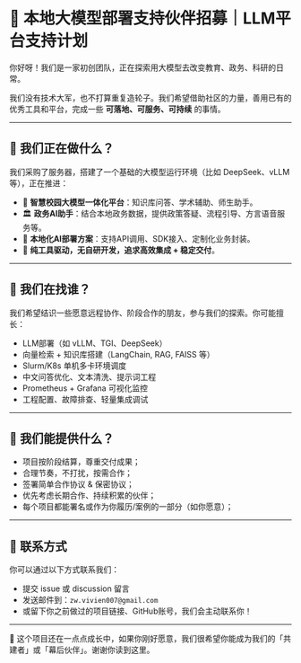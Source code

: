 # 🤝 本地大模型部署支持伙伴招募｜LLM平台支持计划

你好呀！我们是一家初创团队，正在探索用大模型去改变教育、政务、科研的日常。

我们没有技术大军，也不打算重复造轮子。我们希望借助社区的力量，善用已有的优秀工具和平台，完成一些 **可落地、可服务、可持续** 的事情。

---

## 🎯 我们正在做什么？

我们采购了服务器，搭建了一个基础的大模型运行环境（比如 DeepSeek、vLLM 等），正在推进：

- 🧠 **智慧校园大模型一体化平台**：知识库问答、学术辅助、师生助手。
- 🏛️ **政务AI助手**：结合本地政务数据，提供政策答疑、流程引导、方言语音服务等。
- 🤖 **本地化AI部署方案**：支持API调用、SDK接入、定制化业务封装。
- 🔧 **纯工具驱动，无自研开发，追求高效集成 + 稳定交付**。

---

## 🤗 我们在找谁？

我们希望结识一些愿意远程协作、阶段合作的朋友，参与我们的探索。你可能擅长：

- LLM部署（如 vLLM、TGI、DeepSeek）
- 向量检索 + 知识库搭建（LangChain, RAG, FAISS 等）
- Slurm/K8s 单机多卡环境调度
- 中文问答优化、文本清洗、提示词工程
- Prometheus + Grafana 可视化监控
- 工程配置、故障排查、轻量集成调试

---

## 💼 我们能提供什么？

- 项目按阶段结算，尊重交付成果；
- 合理节奏，不打扰，按需合作；
- 签署简单合作协议 & 保密协议；
- 优先考虑长期合作、持续积累的伙伴；
- 每个项目都能署名或作为你履历/案例的一部分（如你愿意）；

---

## 📮 联系方式

你可以通过以下方式联系我们：
- 提交 issue 或 discussion 留言
- 发送邮件到：`zw.vivien007@gmail.com`
- 或留下你之前做过的项目链接、GitHub账号，我们会主动联系你！

---

🌱 这个项目还在一点点成长中，如果你刚好愿意，我们很希望你能成为我们的「共建者」或「幕后伙伴」。谢谢你读到这里。
